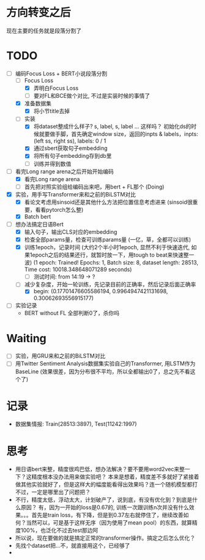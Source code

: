 # 方向转变之后

现在主要的任务就是段落分割了

# TODO

- [ ] 编码Focus Loss + BERT小说段落分割
  - [ ] Focus Loss
    - [X] 弄明白Focus Loss
    - [ ] 要对FL和BCE做个对比, 不过是实装时候的事情了
  - [X] 准备数据集
    - [X] 将小节title去掉
  - [ ] 实装
    - [X] 将dataset整成什么样子? s, label, s, label ... 这样吗？ 初始化ds的时候就要做手脚，首先确定window size，返回的inpts & labels，inpts: (left ss,  right ss), labels: 0 / 1
    - [X] 通过sbert获取句子embedding
    - [X] 将所有句子embedding存到db里
    - [ ] 训练并得到数值
- [ ] 看完Long range arena之后开始开始编码
  - [X] 看完Long range arena
  - [ ] 首先把对照实验组给编码出来吧，用bert + FL那个 (Doing)
- [X] 实验，用手写Transformer来和之前的BiLSTM对比
  - [X] 看论文考虑用sinsoid还是其他什么方法把位置信息考虑进来 (sinsoid很重要，看看pytorch怎么整)
  - [X] Batch bert
- [ ] 想办法搞定日语Bert
  - [X] 输入句子，输出CLS对应的embedding
  - [X] 检查全部params量，检查可训练params量 (一亿，草，全都可以训练)
  - [X] 训练1epoch，记录时间 (大约2个半小时1epoch, 显然不利于快速迭代, 如果1epoch之后的结果还行，就暂时放一下，用tough to beat来快速整一波) (1 epoch: Trained! Epochs: 1, Batch size: 8, dataset length: 28513, Time cost: 10018.348648071289 seconds)
    - [ ] 测试时间: from 14:19 -> ?
  - [ ] 减少复杂度，开始一轮训练，先记录目前的正确率，然后记录后面正确率 
    - [X] begin: (0.17701476605586194, 0.9964947421131698, 0.30062693556915177)
- [ ] 实验记录 
  - BERT without FL 全部判断0了，杀你吗


# Waiting

- [ ] 实验，用GRU来和之前的BiLSTM对比 
- [ ] 用Twitter Sentiment Analysis数据集实验自己的Transformer, 用LSTM作为BaseLine (效果很差，因为分布很不平均，所以全都输出0了，总之先不看这个了)

# 记录

* 数据集情报: Train(28513:3897), Test(11242:1997)

# 思考

* 用日语bert来整，精度很鸡巴低，想办法解决？要不要用word2vec来整一下？这精度根本没办法用来做实验吧？ 本来是想着，精度差不多就好了紧接着做其他实验就好了，但是这样大的幅度能看得出效果吗？连一个随机模型都打不过，一定是哪里出了问题把？
* 不行，精度太低，浮动太大，计划破产了，说到底，有没有优化到？到底是什么原因？ 有，因为一开始的loss是0.67的, 训练一次跟训练n次并没有什么效果。。。首先是train loss，有下降，但是到0.37左右就停住了，继续改善如何？当然可以，可是基于这样无序（因为使用了mean pool）的东西，就算精度100%，也泛化不过去test那边阿
* 所以说，现在要做的就是搞定正常的transformer操作。搞定之后怎么优化？
* 先找个dataset把...不，就直接用这个，已经够了
* 

